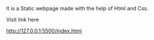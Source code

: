 It is a Static webpage made with the help of Html and Css.

Visit link here

http://127.0.0.1:5500/index.html
